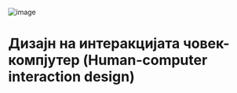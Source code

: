 ![image](https://github.com/user-attachments/assets/354bc31f-1352-47e6-8901-f11573d615d6)

<h1>Дизајн на интеракцијата човек-компјутер (Human-computer interaction design)<h1/>
